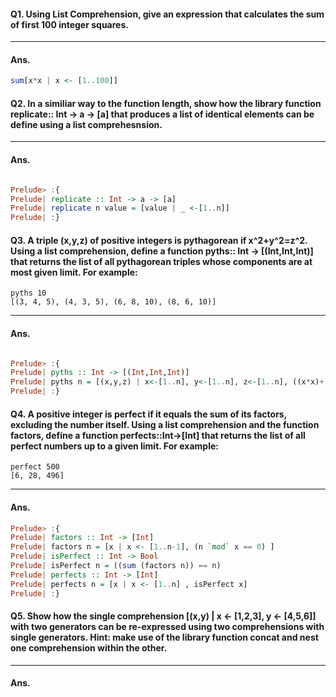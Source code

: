 #### Q1. Using List Comprehension, give an expression that calculates the sum of first 100 integer squares.

---

#### Ans.

```haskell
sum[x*x | x <- [1..100]]

```

#### Q2. In a similiar way to the function length, show how the library function replicate:: Int -> a -> [a] that produces a list of identical elements can be define using a list comprehesnsion.

---

#### Ans.

```haskell

Prelude> :{
Prelude| replicate :: Int -> a -> [a]
Prelude| replicate n value = [value | _ <-[1..n]] 
Prelude| :}

```


#### Q3. A triple (x,y,z) of positive integers is pythagorean if x^2+y^2=z^2. Using a list comprehension, define a function pyths:: Int -> [(Int,Int,Int)] that returns the list of all pythagorean triples whose components are at most given limit. For example:

```
pyths 10
[(3, 4, 5), (4, 3, 5), (6, 8, 10), (8, 6, 10)]
```

---

#### Ans.

```haskell

Prelude> :{
Prelude| pyths :: Int -> [(Int,Int,Int)]
Prelude| pyths n = [(x,y,z) | x<-[1..n], y<-[1..n], z<-[1..n], ((x*x)+(y*y)==(z*z))]
Prelude| :}

```

#### Q4. A positive integer is perfect if it equals the sum of its factors, excluding the number itself. Using a list comprehension and the function factors, define a function perfects::Int->[Int] that returns the list of all perfect numbers up to a given limit. For example:

```
perfect 500
[6, 28, 496]
```

---

#### Ans.


```haskell
Prelude> :{
Prelude| factors :: Int -> [Int]
Prelude| factors n = [x | x <- [1..n-1], (n `mod` x == 0) ]
Prelude| isPerfect :: Int -> Bool
Prelude| isPerfect n = ((sum (factors n)) == n)
Prelude| perfects :: Int -> [Int]
Prelude| perfects n = [x | x <- [1..n] , isPerfect x]
Prelude| :}
```

#### Q5. Show how the single comprehension [(x,y) | x <- [1,2,3], y <- [4,5,6]] with two generators can be re-expressed using two comprehensions with single generators. Hint: make use of the library function concat and nest one comprehension within the other.


---

#### Ans.



